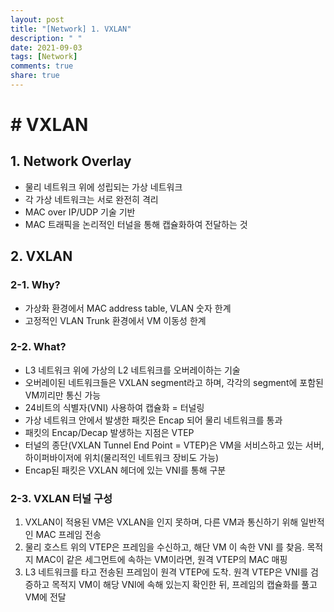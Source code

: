 ```yaml
---
layout: post
title: "[Network] 1. VXLAN"
description: " "
date: 2021-09-03
tags: [Network]
comments: true
share: true
---
```


# # VXLAN

## 1. Network Overlay  

- 물리 네트워크 위에 성립되는 가상 네트워크
- 각 가상 네트워크는 서로 완전히 격리
- MAC over IP/UDP 기술 기반
- MAC 트래픽을 논리적인 터널을 통해 캡슐화하여 전달하는 것



## 2. VXLAN

### 2-1. Why?

- 가상화 환경에서  MAC address table, VLAN 숫자 한계
- 고정적인 VLAN Trunk 환경에서  VM 이동성 한계



### 2-2. What?

- L3 네트워크 위에 가상의 L2 네트워크를 오버레이하는 기술
- 오버레이된 네트워크들은 VXLAN  segment라고 하며, 각각의 segment에 포함된 VM끼리만 통신 가능
- 24비트의 식별자(VNI) 사용하여 캡슐화 = 터널링
- 가상 네트워크 안에서 발생한 패킷은 Encap 되어 물리 네트워크를 통과
- 패킷의 Encap/Decap 발생하는 지점은 VTEP
- 터널의 종단(VXLAN Tunnel End Point = VTEP)은 VM을 서비스하고 있는 서버, 하이퍼바이저에 위치(물리적인 네트워크 장비도 가능)
- Encap된 패킷은 VXLAN 헤더에 있는 VNI를 통해 구분

 

### 2-3. VXLAN 터널 구성

1. VXLAN이 적용된 VM은 VXLAN을 인지 못하며, 다른 VM과 통신하기 위해 일반적인 MAC 프레임 전송
2. 물리 호스트 위의 VTEP은 프레임을 수신하고, 해단 VM 이 속한 VNI 를 찾음. 목적지 MAC이 같은 세그먼트에 속하는 VM이라면, 원격 VTEP의 MAC 매핑
3. L3 네트워크를 타고 전송된 프레임이 원격 VTEP에 도착. 원격 VTEP은 VNI를 검증하고 목적지 VM이 해당 VNI에 속해 있는지 확인한 뒤, 프레임의 캡슐화를 풀고 VM에 전달


